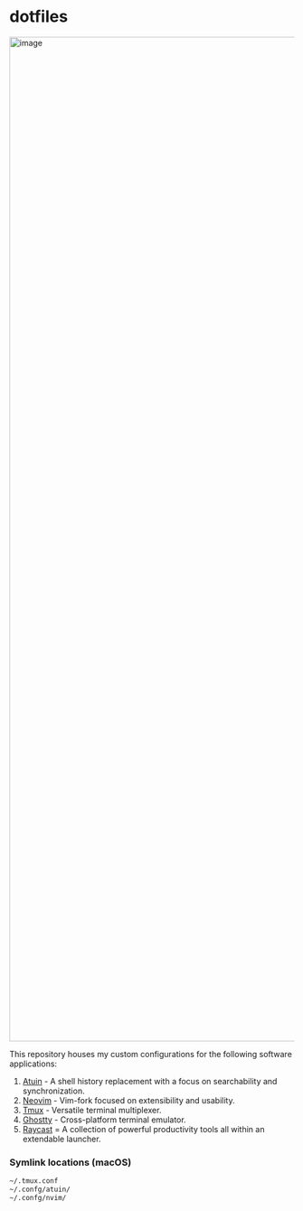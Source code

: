 # dotfiles

<img width="1777" alt="image" src="https://github.com/user-attachments/assets/6c8c7a64-d779-4a0f-8652-e4f6f48e2663" />

This repository houses my custom configurations for the following software applications:

1. [Atuin](https://github.com/atuinsh/atuin) - A shell history replacement with a focus on searchability and synchronization.
2. [Neovim](https://github.com/neovim/neovim) - Vim-fork focused on extensibility and usability.
3. [Tmux](https://github.com/tmux/tmux) - Versatile terminal multiplexer.
4. [Ghostty](https://ghostty.org/) - Cross-platform terminal emulator.
5. [Raycast](https://www.raycast.com) = A collection of powerful productivity tools all within an extendable launcher.

### Symlink locations (macOS)

```bash
~/.tmux.conf
~/.confg/atuin/
~/.confg/nvim/
```
